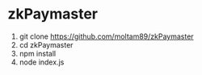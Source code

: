 # zkPaymaster

 1. git clone https://github.com/moltam89/zkPaymaster
 2. cd zkPaymaster
 3. npm install
 4. node index.js
